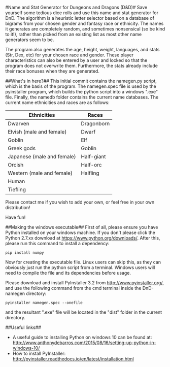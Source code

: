 #Name and Stat Generator for Dungeons and Dragons (D&D)#
Save yourself some tedious dice rolls and use this name and stat generator for DnD. The algorithm is a heuristic letter selector based on a database of bigrams from your chosen gender and fantasy race or ethnicity. The names it generates are completely random, and sometimes nonsensical (so be kind to it!), rather than picked from an existing list as most other name generators seem to be. 

The program also generates the age, height, weight, languages, and stats (Str, Dex, etc) for your chosen race and gender. These player characteristics can also be entered by a user and locked so that the program does not overwrite them. Furthermore, the stats already include their race bonuses when they are generated.

##What's in here?##
This initial commit contains the namegen.py script, which is the basis of the program. The namegen.spec file is used by the pyinstaller program, which builds the python script into a windows ".exe" file. Finally, the namedb folder contains the current name databases. The current name ethnicities and races are as follows:

Ethnicities  | Races
------------- | -------------
Dwarven  | Dragonborn
Elvish (male and female)  | Dwarf
Goblin | Elf
Greek gods | Goblin
Japanese (male and female) | Half-giant
Orcish | Half-orc
Western (male and female) | Halfling
 | Human
 | Tiefling

Please contact me if you wish to add your own, or feel free in your own distribution! 

Have fun!

##Making the windows executable##
First of all, please ensure you have Python installed on your windows machine. If you don't please click the Python 2.7.xx download at https://www.python.org/downloads/. After this, please run this command to install a dependency:

`pip install numpy`

Now for creating the executable file. Linux users can skip this, as they can obviously just run the python script from a terminal. Windows users will need to compile the file and its dependencies before usage.

Please download and install PyInstaller 3.2 from http://www.pyinstaller.org/, and use the following command from the cmd terminal inside the DnD-namegen directory:

`pyinstaller namegen.spec --onefile`

and the resultant ".exe" file will be located in the "dist" folder in the current directory.

##Useful links##
* A useful guide to installing Python on windows 10 can be found at: http://www.anthonydebarros.com/2015/08/16/setting-up-python-in-windows-10/
* How to install PyInstaller: http://pyinstaller.readthedocs.io/en/latest/installation.html


